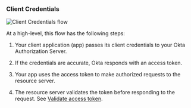 ### Client Credentials

![Client Credentials flow](/img/authorization/oauth-client-creds-grant-flow.png "Sequence diagram that displays the back and forth between the resource owner, authorization server, and resource server for Client Credentials flow")

<!-- Source for image. Generated using http://www.plantuml.com/plantuml/uml/

@startuml
skinparam monochrome true
participant "Client + Resource Owner" as client
participant "Authorization Server (Okta)" as okta
participant "Resource Server (Your App)" as app

autonumber "<b>#."
client -> okta: Access token request to /token
okta -> client: Access token response
client -> app: Request with access token
app -> client: Response
@enduml

-->
At a high-level, this flow has the following steps:

1. Your client application (app) passes its client credentials to your Okta Authorization Server.

2. If the credentials are accurate, Okta responds with an access token.

3. Your app uses the access token to make authorized requests to the resource server.

4. The resource server validates the token before responding to the request. See [Validate access token](#validate-access-token).
